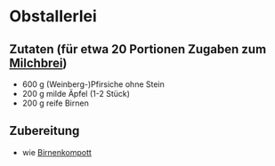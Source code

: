# Obstallerlei

## Zutaten (für etwa 20 Portionen Zugaben zum [Milchbrei](https://github.com/tdussa/Breirezepte/blob/master/Milchmahlzeiten/Milchbrei%20mit%20Obst.md))
 + 600 g (Weinberg-)Pfirsiche ohne Stein
 + 200 g milde Äpfel (1-2 Stück)
 + 200 g reife Birnen

## Zubereitung
 + wie [Birnenkompott](https://github.com/tdussa/Breirezepte/blob/master/Birnenkompott.md)
